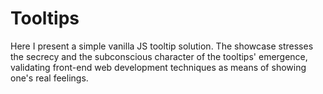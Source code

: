 # Tooltips

Here I present a simple vanilla JS tooltip solution. The showcase stresses the secrecy and the subconscious character of the tooltips' emergence, validating front-end web development techniques as means of showing one's real feelings.
